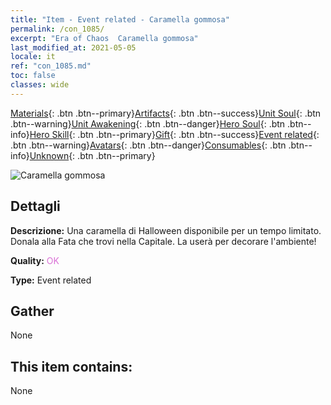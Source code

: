 ```yaml
---
title: "Item - Event related - Caramella gommosa"
permalink: /con_1085/
excerpt: "Era of Chaos  Caramella gommosa"
last_modified_at: 2021-05-05
locale: it
ref: "con_1085.md"
toc: false
classes: wide
---
```

 [Materials](/ItemsIT/){: .btn .btn--primary}[Artifacts](/ItemsIT/Artifacts/){: .btn .btn--success}[Unit Soul](/ItemsIT/UnitSoul/){: .btn .btn--warning}[Unit Awakening](/ItemsIT/UnitAwakening/){: .btn .btn--danger}[Hero Soul](/ItemsIT/HeroSoul/){: .btn .btn--info}[Hero Skill](/ItemsIT/HeroSkill/){: .btn .btn--primary}[Gift](/ItemsIT/Gift/){: .btn .btn--success}[Event related](/ItemsIT/Events/){: .btn .btn--warning}[Avatars](/ItemsIT/Avatars/){: .btn .btn--danger}[Consumables](/ItemsIT/Consumables/){: .btn .btn--info}[Unknown](/ItemsIT/Unknown/){: .btn .btn--primary}

 ![Caramella gommosa](/images/t/i_690011.png)

## Dettagli
 **Descrizione:** Una caramella di Halloween disponibile per un tempo limitato. Donala alla Fata che trovi nella Capitale. La userà per decorare l'ambiente!

 **Quality:** <span style="color: #DA70D6">OK</span>

 **Type:** Event related

## Gather

  None

## This item contains:

  None

